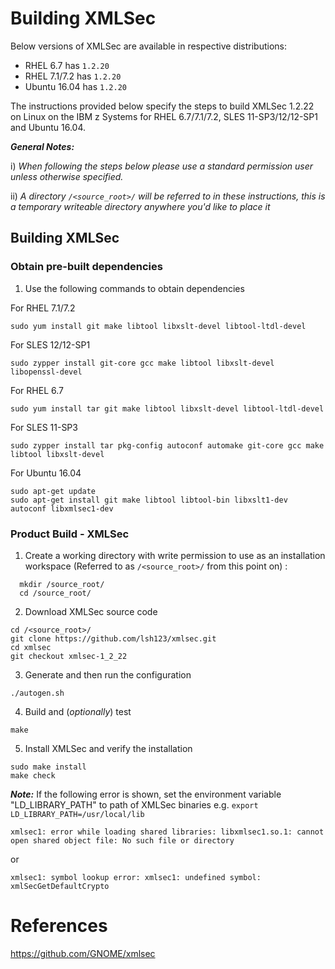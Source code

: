 <!---PACKAGE:XMLSec--->
<!---DISTRO:SLES 12.x:1.2.x--->
<!---DISTRO:SLES 11.x:1.2.x--->
<!---DISTRO:RHEL 7.x:1.2.x--->
<!---DISTRO:RHEL 6.x:1.2.x--->
<!---DISTRO:Ubuntu 16.x:Distro, 1.2.x--->

# Building XMLSec

Below versions of XMLSec are available in respective distributions:

*    RHEL 6.7     has `1.2.20`
*    RHEL 7.1/7.2     has `1.2.20`
*    Ubuntu 16.04     has `1.2.20`

The instructions provided below specify the steps to build XMLSec 1.2.22 on Linux on the IBM z Systems for RHEL 6.7/7.1/7.2, SLES 11-SP3/12/12-SP1 and Ubuntu 16.04.

_**General Notes:**_ 

i) _When following the steps below please use a standard permission user unless otherwise specified._
	 
ii) _A directory `/<source_root>/` will be referred to in these instructions, this is a temporary writeable directory anywhere you'd like to place it_

## Building XMLSec

### Obtain pre-built dependencies

1. Use the following commands to obtain dependencies

  For RHEL 7.1/7.2
  
  ```shell
  sudo yum install git make libtool libxslt-devel libtool-ltdl-devel
  ```
  
  For SLES 12/12-SP1
  
  ```shell
  sudo zypper install git-core gcc make libtool libxslt-devel libopenssl-devel
  ```
  
  For RHEL 6.7
  
  ```shell
  sudo yum install tar git make libtool libxslt-devel libtool-ltdl-devel
  ```
  
  For SLES 11-SP3
  
  ```shell
  sudo zypper install tar pkg-config autoconf automake git-core gcc make libtool libxslt-devel
  ```
  
  For Ubuntu 16.04
  
  ```shell
  sudo apt-get update
  sudo apt-get install git make libtool libtool-bin libxslt1-dev autoconf libxmlsec1-dev
  ```

### Product Build - XMLSec

1. Create a working directory with write permission to use as an installation workspace (Referred to as `/<source_root>/` from this point on) :

  ```shell
	mkdir /source_root/
	cd /source_root/
  ```

2. Download XMLSec source code

  ```shell
  cd /<source_root>/
  git clone https://github.com/lsh123/xmlsec.git
  cd xmlsec
  git checkout xmlsec-1_2_22
  ```
  
3. Generate and then run the configuration

  ```shell
  ./autogen.sh
  ```
  
4. Build and (_optionally_) test

  ```shell
  make
  ```

5. Install XMLSec and verify the installation

  ```shell
  sudo make install
  make check
  ```
  
  _**Note:**_ If the following error is shown, set the environment variable "LD_LIBRARY_PATH" to path of XMLSec binaries e.g. `export LD_LIBRARY_PATH=/usr/local/lib`

  ```shell
  xmlsec1: error while loading shared libraries: libxmlsec1.so.1: cannot open shared object file: No such file or directory
  ```
  or
  ```shell
  xmlsec1: symbol lookup error: xmlsec1: undefined symbol: xmlSecGetDefaultCrypto
```
  
# References  
  https://github.com/GNOME/xmlsec
